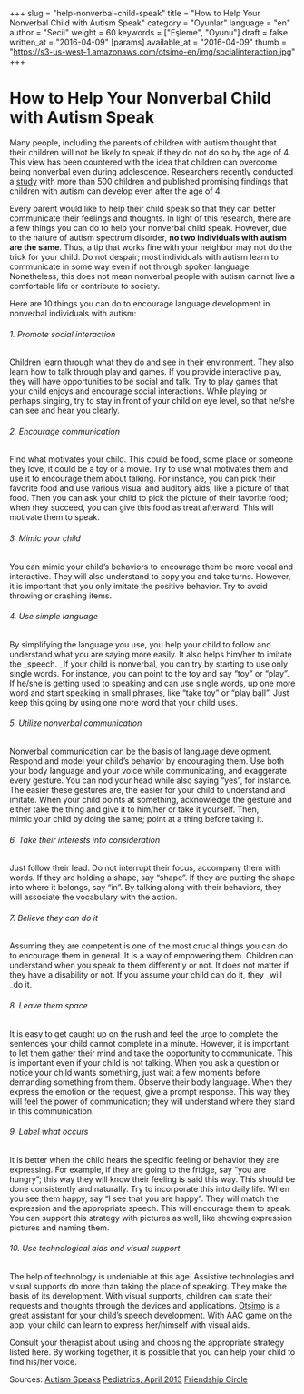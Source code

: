 +++
slug = "help-nonverbal-child-speak"
title = "How to Help Your Nonverbal Child with Autism Speak"
category = "Oyunlar"
language = "en"
author = "Secil"
weight = 60
keywords = ["Eşleme", "Oyunu"]
draft = false
written_at = "2016-04-09"
[params]
available_at = "2016-04-09"
thumb = "https://s3-us-west-1.amazonaws.com/otsimo-en/img/socialinteraction.jpg"
+++


# How to Help Your Nonverbal Child with Autism Speak

Many people, including the parents of children with autism thought that their children will not be likely to speak if they do not do so by the age of 4. This view has been countered with the idea that children can overcome being nonverbal even during adolescence. Researchers recently conducted a [study](http://pediatrics.aappublications.org/content/131/4/e1128) with more than 500 children and published promising findings that children with autism can develop even after the age of 4.

Every parent would like to help their child speak so that they can better communicate their feelings and thoughts. In light of this research, there are a few things you can do to help your nonverbal child speak. However, due to the nature of autism spectrum disorder, **no two individuals with autism are the same**. Thus, a tip that works fine with your neighbor may not do the trick for your child. Do not despair; most individuals with autism learn to communicate in some way even if not through spoken language. Nonetheless, this does not mean nonverbal people with autism cannot live a comfortable life or contribute to society.

Here are 10 things you can do to encourage language development in nonverbal individuals with autism:

###### 1\. Promote social interaction

Children learn through what they do and see in their environment. They also learn how to talk through play and games. If you provide interactive play, they will have opportunities to be social and talk. Try to play games that your child enjoys and encourage social interactions. While playing or perhaps singing, try to stay in front of your child on eye level, so that he/she can see and hear you clearly.

###### 2\. Encourage communication

Find what motivates your child. This could be food, some place or someone they love, it could be a toy or a movie. Try to use what motivates them and use it to encourage them about talking. For instance, you can pick their favorite food and use various visual and auditory aids, like a picture of that food. Then you can ask your child to pick the picture of their favorite food; when they succeed, you can give this food as treat afterward. This will motivate them to speak.

###### 3\. Mimic your child

You can mimic your child’s behaviors to encourage them be more vocal and interactive. They will also understand to copy you and take turns. However, it is important that you only imitate the positive behavior. Try to avoid throwing or crashing items.

###### 4\. Use simple language

By simplifying the language you use, you help your child to follow and understand what you are saying more easily. It also helps him/her to imitate the _speech. _If your child is nonverbal, you can try by starting to use only single words. For instance, you can point to the toy and say “toy” or “play”. If he/she is getting used to speaking and can use single words, up one more word and start speaking in small phrases, like “take toy” or “play ball”. Just keep this going by using one more word that your child uses.

###### 5\. Utilize nonverbal communication

Nonverbal communication can be the basis of language development. Respond and model your child’s behavior by encouraging them. Use both your body language and your voice while communicating, and exaggerate every gesture. You can nod your head while also saying “yes”, for instance. The easier these gestures are, the easier for your child to understand and imitate. When your child points at something, acknowledge the gesture and either take the thing and give it to him/her or take it yourself. Then, mimic your child by doing the same; point at a thing before taking it.

###### 6\. Take their interests into consideration

Just follow their lead. Do not interrupt their focus, accompany them with words. If they are holding a shape, say “shape”. If they are putting the shape into where it belongs, say “in”. By talking along with their behaviors, they will associate the vocabulary with the action.

###### 7\. Believe they can do it

Assuming they are competent is one of the most crucial things you can do to encourage them in general. It is a way of empowering them. Children can understand when you speak to them differently or not. It does not matter if they have a disability or not. If you assume your child can do it, they _will _do it.

###### 8\. Leave them space

It is easy to get caught up on the rush and feel the urge to complete the sentences your child cannot complete in a minute. However, it is important to let them gather their mind and take the opportunity to communicate. This is important even if your child is not talking. When you ask a question or notice your child wants something, just wait a few moments before demanding something from them. Observe their body language. When they express the emotion or the request, give a prompt response. This way they will feel the power of communication; they will understand where they stand in this communication.

###### 9\. Label what occurs

It is better when the child hears the specific feeling or behavior they are expressing. For example, if they are going to the fridge, say “you are hungry”; this way they will know their feeling is said this way. This should be done consistently and naturally. Try to incorporate this into daily life. When you see them happy, say “I see that you are happy”. They will match the expression and the appropriate speech. This will encourage them to speak. You can support this strategy with pictures as well, like showing expression pictures and naming them.

###### 10\. Use technological aids and visual support

The help of technology is undeniable at this age. Assistive technologies and visual supports do more than taking the place of speaking. They make the basis of its development. With visual supports, children can state their requests and thoughts through the devices and applications. [Otsimo](https://itunes.apple.com/app/otsimo-%C3%A7ocuk-otizm-aile-e%C4%9Fitim-oyun-harf-haf%C4%B1za/id1084723770?l=tr&mt=8) is a great assistant for your child’s speech development. With AAC game on the app, your child can learn to express her/himself with visual aids.

Consult your therapist about using and choosing the appropriate strategy listed here. By working together, it is possible that you can help your child to find his/her voice.

Sources: [Autism Speaks](https://www.autismspeaks.org/blog/2013/03/19/seven-ways-help-your-nonverbal-child-speak) [Pediatrics, April 2013](http://pediatrics.aappublications.org/content/131/4/e1128) [Friendship Circle]("http://www.friendshipcircle.org/blog/2015/04/21/5-ways-to-encourage-communication-with-a-non-verbal-child-diagnosed-with-autism/)

